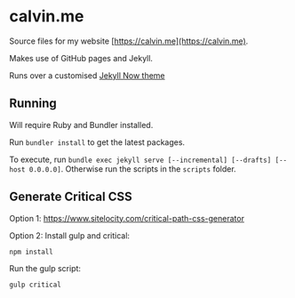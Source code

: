 # calvin.me

Source files for my website [https://calvin.me](https://calvin.me).

Makes use of GitHub pages and Jekyll.

Runs over a customised [Jekyll Now theme](https://github.com/barryclark/jekyll-now/)

## Running

Will require Ruby and Bundler installed.

Run `bundler install` to get the latest packages.

To execute, run `bundle exec jekyll serve [--incremental] [--drafts] [--host 0.0.0.0]`. Otherwise run the scripts in the `scripts` folder.

## Generate Critical CSS

Option 1: https://www.sitelocity.com/critical-path-css-generator

Option 2: Install gulp and critical:

```npm install```

Run the gulp script:

```gulp critical```

